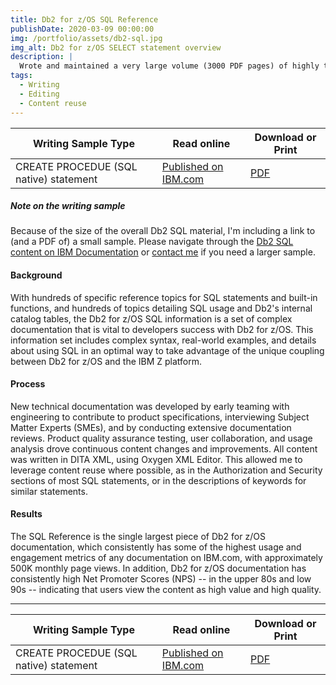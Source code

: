 ```yaml
---
title: Db2 for z/OS SQL Reference
publishDate: 2020-03-09 00:00:00
img: /portfolio/assets/db2-sql.jpg
img_alt: Db2 for z/OS SELECT statement overview
description: |
  Wrote and maintained a very large volume (3000 PDF pages) of highly technical, developer focused documentation.
tags:
  - Writing
  - Editing
  - Content reuse
---
```


| Writing Sample Type                    | Read online                                                                                                     | Download or Print                                            |
| -------------------------------------- | --------------------------------------------------------------------------------------------------------------- | ------------------------------------------------------------ |
| CREATE PROCEDUE (SQL native) statement | [Published on IBM.com](https://www.ibm.com/docs/en/db2-for-zos/13?topic=statements-create-procedure-sql-native) | [PDF](../../assets/pdf/Michael-Wendel-technical-sample2.pdf) |

##### Note on the writing sample

Because of the size of the overall Db2 SQL material, I'm including a link to (and a PDF of) a small sample. Please navigate through the [Db2 SQL content on IBM Documentation](https://www.ibm.com/docs/en/db2-for-zos/13?topic=db2-sql) or
[contact me](mailto:mikeawendel@gmail.com) if you need a larger sample.

#### Background

With hundreds of specific reference topics for SQL statements and built-in functions, and hundreds of topics detailing SQL usage and Db2's internal catalog tables, the Db2 for z/OS SQL information is a set of complex
documentation that is vital to developers success with Db2 for z/OS. This information set includes complex syntax, real-world examples, and details about using SQL in an optimal way to take advantage of the unique
coupling between Db2 for z/OS and the IBM Z platform.

#### Process

New technical documentation was developed by early teaming with engineering to contribute to product specifications, interviewing Subject Matter Experts (SMEs), and by conducting extensive documentation reviews. Product quality assurance testing, user collaboration, and usage analysis drove continuous content changes and improvements. All content was written in DITA XML, using Oxygen XML Editor. This allowed me to leverage content reuse where possible, as in the Authorization and Security sections of most SQL statements, or in the descriptions of keywords for similar statements.

#### Results

The SQL Reference is the single largest piece of Db2 for z/OS documentation, which consistently has some of the highest usage and engagement metrics of any documentation on IBM.com, with approximately 500K monthly page views. In addition, Db2 for z/OS documentation has consistently high Net Promoter Scores (NPS) -- in the upper 80s and low 90s -- indicating that users view the content as high value and high quality.

---

| Writing Sample Type                    | Read online                                                                                                     | Download or Print                                            |
| -------------------------------------- | --------------------------------------------------------------------------------------------------------------- | ------------------------------------------------------------ |
| CREATE PROCEDUE (SQL native) statement | [Published on IBM.com](https://www.ibm.com/docs/en/db2-for-zos/13?topic=statements-create-procedure-sql-native) | [PDF](../../assets/pdf/Michael-Wendel-technical-sample2.pdf) |
